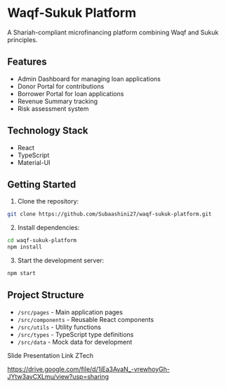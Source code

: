 # Waqf-Sukuk Platform

A Shariah-compliant microfinancing platform combining Waqf and Sukuk principles.

## Features

- Admin Dashboard for managing loan applications
- Donor Portal for contributions
- Borrower Portal for loan applications
- Revenue Summary tracking
- Risk assessment system

## Technology Stack

- React
- TypeScript
- Material-UI


## Getting Started

1. Clone the repository:
```bash
git clone https://github.com/Subaashini27/waqf-sukuk-platform.git
```

2. Install dependencies:
```bash
cd waqf-sukuk-platform
npm install
```

3. Start the development server:
```bash
npm start
```

## Project Structure

- `/src/pages` - Main application pages
- `/src/components` - Reusable React components
- `/src/utils` - Utility functions
- `/src/types` - TypeScript type definitions
- `/src/data` - Mock data for development

Slide Presentation Link  ZTech 

https://drive.google.com/file/d/1jEa3AvaN_-vrewhoyGh-JYtw3avCXLmu/view?usp=sharing
